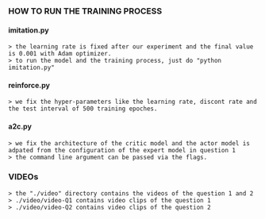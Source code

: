 ### HOW TO RUN THE TRAINING PROCESS

#### imitation.py
    > the learning rate is fixed after our experiment and the final value is 0.001 with Adam optimizer. 
    > to run the model and the training process, just do "python imitation.py"

#### reinforce.py
    > we fix the hyper-parameters like the learning rate, discont rate and the test interval of 500 training epoches.

#### a2c.py
    > we fix the architecture of the critic model and the actor model is adpated from the configuration of the expert model in question 1
    > the command line argument can be passed via the flags.


### VIDEOs
    > the "./video" directory contains the videos of the question 1 and 2
    > ./video/video-Q1 contains video clips of the question 1
    > ./video/video-Q2 contains video clips of the question 2